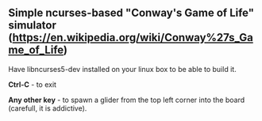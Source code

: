 ## Simple ncurses-based "Conway's Game of Life" simulator (https://en.wikipedia.org/wiki/Conway%27s_Game_of_Life)

Have libncurses5-dev installed on your linux box to be able to build it.

**Ctrl-C** - to exit

**Any other key** - to spawn a glider from the top left corner into the board (carefull, it is addictive).
